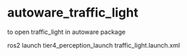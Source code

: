 # autoware_traffic_light

to open traffic_light in autoware package

ros2 launch tier4_perception_launch traffic_light.launch.xml 
